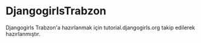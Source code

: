 # DjangogirlsTrabzon
Djangogirls Trabzon'a hazırlanmak için tutorial.djangogirls.org takip edilerek hazırlanmıştır.
